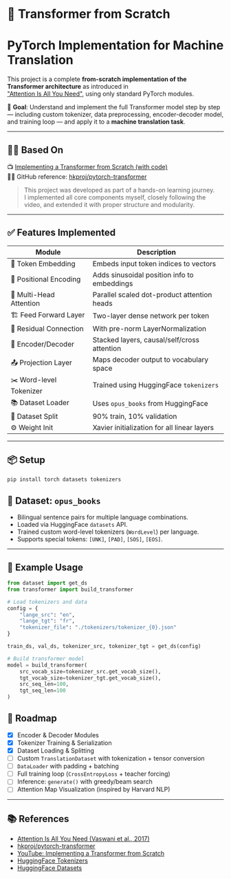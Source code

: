 # 🧠 Transformer from Scratch 
# PyTorch Implementation for Machine Translation

This project is a complete **from-scratch implementation of the Transformer architecture** as introduced in  
["Attention Is All You Need"](https://arxiv.org/abs/1706.03762), using only standard PyTorch modules.

🧠 **Goal**: Understand and implement the full Transformer model step by step — including custom tokenizer, data preprocessing, encoder-decoder model, and training loop — and apply it to a **machine translation task**.

---

## 🧑‍🏫 Based On

📺 [Implementing a Transformer from Scratch (with code)](https://www.youtube.com/watch?v=ISNdQcPhsts)  
👨‍💻 GitHub reference: [hkproj/pytorch-transformer](https://github.com/hkproj/pytorch-transformer)

> This project was developed as part of a hands-on learning journey.  
> I implemented all core components myself, closely following the video, and extended it with proper structure and modularity.

---

## ✅ Features Implemented

| Module | Description |
|--------|-------------|
| 🧩 Token Embedding | Embeds input token indices to vectors |
| 📍 Positional Encoding | Adds sinusoidal position info to embeddings |
| 🧠 Multi-Head Attention | Parallel scaled dot-product attention heads |
| 🏗 Feed Forward Layer | Two-layer dense network per token |
| 🔁 Residual Connection | With pre-norm LayerNormalization |
| 🧱 Encoder/Decoder | Stacked layers, causal/self/cross attention |
| 📤 Projection Layer | Maps decoder output to vocabulary space |
| ✂️ Word-level Tokenizer | Trained using HuggingFace `tokenizers` |
| 📚 Dataset Loader | Uses `opus_books` from HuggingFace |
| 🧪 Dataset Split | 90% train, 10% validation |
| ⚙️ Weight Init | Xavier initialization for all linear layers |

---

## 📦 Setup

```bash
pip install torch datasets tokenizers
```

## 🧪 Dataset: `opus_books`

- Bilingual sentence pairs for multiple language combinations.
- Loaded via HuggingFace `datasets` API.
- Trained custom word-level tokenizers (`WordLevel`) per language.
- Supports special tokens: `[UNK]`, `[PAD]`, `[SOS]`, `[EOS]`.

---

## 📁 Example Usage

```python
from dataset import get_ds
from transformer import build_transformer

# Load tokenizers and data
config = {
    "lange_src": "en",
    "lange_tgt": "fr",
    "tokenizer_file": "./tokenizers/tokenizer_{0}.json"
}

train_ds, val_ds, tokenizer_src, tokenizer_tgt = get_ds(config)

# Build transformer model
model = build_transformer(
    src_vocab_size=tokenizer_src.get_vocab_size(),
    tgt_vocab_size=tokenizer_tgt.get_vocab_size(),
    src_seq_len=100,
    tgt_seq_len=100
)
```

## 🚧 Roadmap

- [x] Encoder & Decoder Modules  
- [x] Tokenizer Training & Serialization  
- [x] Dataset Loading & Splitting  
- [ ] Custom `TranslationDataset` with tokenization + tensor conversion  
- [ ] `DataLoader` with padding + batching  
- [ ] Full training loop (`CrossEntropyLoss` + teacher forcing)  
- [ ] Inference: `generate()` with greedy/beam search  
- [ ] Attention Map Visualization (inspired by Harvard NLP)

---

## 📚 References

- [Attention Is All You Need (Vaswani et al., 2017)](https://arxiv.org/abs/1706.03762)  
- [hkproj/pytorch-transformer](https://github.com/hkproj/pytorch-transformer)  
- [YouTube: Implementing a Transformer from Scratch](https://www.youtube.com/watch?v=ISNdQcPhsts)  
- [HuggingFace Tokenizers](https://huggingface.co/docs/tokenizers/)  
- [HuggingFace Datasets](https://huggingface.co/docs/datasets)
